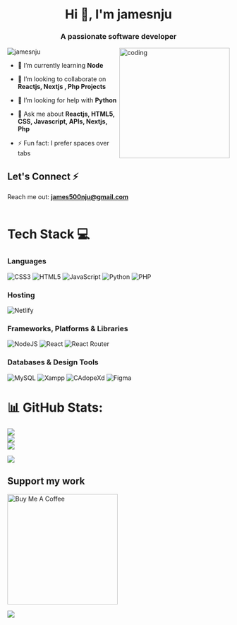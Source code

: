 <!--
**jamesnju/jamesnju** is a ✨ _special_ ✨ repository because its `README.md` (this file) appears on your GitHub profile.

Here are some ideas to get you started:

- 🔭 I’m curently working on ...
- 🌱 I’m currently learning ...
- 👯 I’m looking to collaborate on ...
- 🤔 I’m looking for help with ...
- 💬 Ask me about ...
- 📫 How to reach me: ...
- 😄 Pronouns: ...
- ⚡ Fun fact: ...
-->
<h1 align="center">Hi 👋, I'm jamesnju</h1>
<h3 align="center">A passionate software developer</h3>

<!-- <img align="right" alt="coding" src="https://media.giphy.com/media/xT9IgzoKnwFNmISR8I/giphy.gif" width="300"/>
 --><img align="right" alt="coding" src="https://media.giphy.com/media/HscDLzkO8EOTmgkhQP/giphy.gif" width="250"/>

<p align="left"> <img src="https://komarev.com/ghpvc/?username=jamesnju&label=Profile%20views&color=0e75b6&style=flat" alt="jamesnju" /> </p>

- 🌱 I’m currently learning **Node**

- 👯 I’m looking to collaborate on **Reactjs, Nextjs , Php Projects**

- 🤝 I’m looking for help with **Python**

- 💬 Ask me about **Reactjs, HTML5,  CSS, Javascript, APIs, Nextjs, Php**
- ⚡ Fun fact: I prefer spaces over tabs

## Let's Connect ⚡
Reach me out:  **james500nju@gmail.com**
<br><br>
# Tech Stack 💻 
### Languages
 ![CSS3](https://img.shields.io/badge/css3-%231572B6.svg?style=for-the-badge&logo=css3&logoColor=white) ![HTML5](https://img.shields.io/badge/html5-%23E34F26.svg?style=for-the-badge&logo=html5&logoColor=white) ![JavaScript](https://img.shields.io/badge/javascript-%23323330.svg?style=for-the-badge&logo=javascript&logoColor=%23F7DF1E) ![Python](https://img.shields.io/badge/python-3670A0?style=for-the-badge&logo=python&logoColor=ffdd54) ![PHP](https://img.shields.io/badge/php-%23777BB4.svg?style=for-the-badge&logo=php&logoColor=white) 
### Hosting
![Netlify](https://img.shields.io/badge/netlify-%23000000.svg?style=for-the-badge&logo=netlify&logoColor=#00C7B7)
 <!--![Firebase](https://img.shields.io/badge/firebase-%23039BE5.svg?style=for-the-badge&logo=firebase)-->  <!--![Azure](https://img.shields.io/badge/azure-%230072C6.svg?style=for-the-badge&logo=azure-devops&logoColor=white)-->
 ### Frameworks, Platforms & Libraries
 ![NodeJS](https://img.shields.io/badge/node.js-6DA55F?style=for-the-badge&logo=node.js&logoColor=white) ![React](https://img.shields.io/badge/react-%2320232a.svg?style=for-the-badge&logo=react&logoColor=%2361DAFB) ![React Router](https://img.shields.io/badge/React_Router-CA4245?style=for-the-badge&logo=react-router&logoColor=white)
  ### Databases & Design Tools
   ![MySQL](https://img.shields.io/badge/mysql-%2300f.svg?style=for-the-badge&logo=mysql&logoColor=white) ![Xampp](https://img.shields.io/badge/MongoDB-%234ea94b.svg?style=for-the-badge&logo=mongodb&logoColor=white) ![CAdopeXd](https://img.shields.io/badge/Canva-%2300C4CC.svg?style=for-the-badge&logo=Canva&logoColor=white) 	![Figma](https://img.shields.io/badge/figma-%23F24E1E.svg?style=for-the-badge&logo=figma&logoColor=white) 
# 📊 GitHub Stats:
![](https://github-readme-stats.vercel.app/api?username=jamesnju&theme=dark&hide_border=false&include_all_commits=false&count_private=false)<br/>
![](https://github-readme-streak-stats.herokuapp.com/?user=jamesnju&theme=dark&hide_border=false)<br/>
![](https://github-readme-stats.vercel.app/api/top-langs/?username=jamesnju&theme=dark&hide_border=false&include_all_commits=false&count_private=false&layout=compact)

[![](https://visitcount.itsvg.in/api?id=jamesnju&icon=0&color=6)](https://visitcount.itsvg.in)

  ##  Support my work
 <a href="#" target="_blank"><img src="https://cdn.buymeacoffee.com/buttons/v2/arial-yellow.png" alt="Buy Me A Coffee" style="width: 250px !important" ></a>


<p><img align="center" src="https://github-profile-trophy.vercel.app/?username=jamesnju&theme=onedark"/>  </p>
